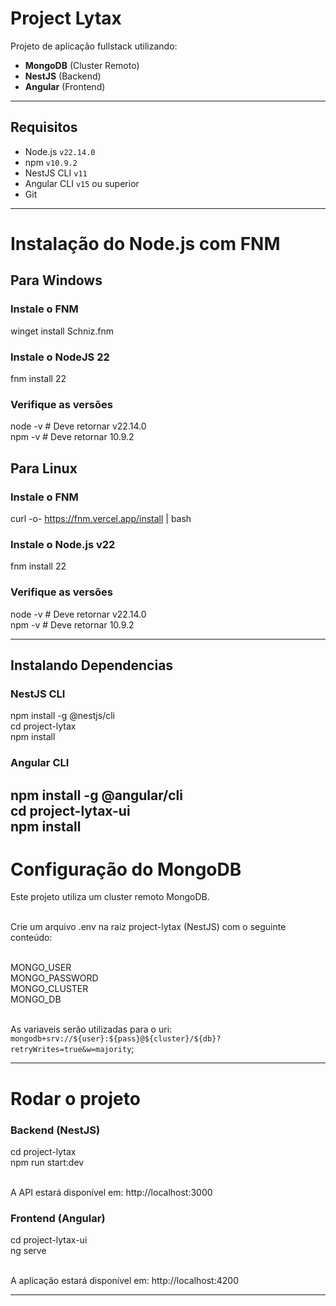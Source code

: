 # Project Lytax

Projeto de aplicação fullstack utilizando:

-  **MongoDB** (Cluster Remoto)
-  **NestJS** (Backend)
-  **Angular** (Frontend)

---

## Requisitos

- Node.js `v22.14.0`
- npm `v10.9.2`
- NestJS CLI `v11`
- Angular CLI `v15` ou superior
- Git
---

# Instalação do Node.js com FNM

## Para Windows

### Instale o FNM
winget install Schniz.fnm

### Instale o NodeJS 22
fnm install 22

### Verifique as versões
node -v  # Deve retornar v22.14.0 <br>
npm -v   # Deve retornar 10.9.2 <br>

## Para Linux
### Instale o FNM
curl -o- https://fnm.vercel.app/install | bash

### Instale o Node.js v22
fnm install 22

### Verifique as versões
node -v  # Deve retornar v22.14.0 <br>
npm -v   # Deve retornar 10.9.2 <br>

---

## Instalando Dependencias
### NestJS CLI
npm install -g @nestjs/cli <br>
cd project-lytax <br> 
npm install <br>

### Angular CLI
npm install -g @angular/cli <br>
cd project-lytax-ui <br>
npm install <br>
---

# Configuração do MongoDB
Este projeto utiliza um cluster remoto MongoDB. <br><br>

Crie um arquivo .env na raiz project-lytax (NestJS) com o seguinte conteúdo: <br><br>

MONGO_USER <br>
MONGO_PASSWORD <br>
MONGO_CLUSTER <br>
MONGO_DB <br><br>

As variaveis serão utilizadas para o uri: `mongodb+srv://${user}:${pass}@${cluster}/${db}?retryWrites=true&w=majority`;

---

# Rodar o projeto
### Backend (NestJS)

cd project-lytax <br>
npm run start:dev <br><br>

A API estará disponível em: http://localhost:3000

### Frontend (Angular)

cd project-lytax-ui <br>
ng serve <br><br>

A aplicação estará disponível em: http://localhost:4200

---